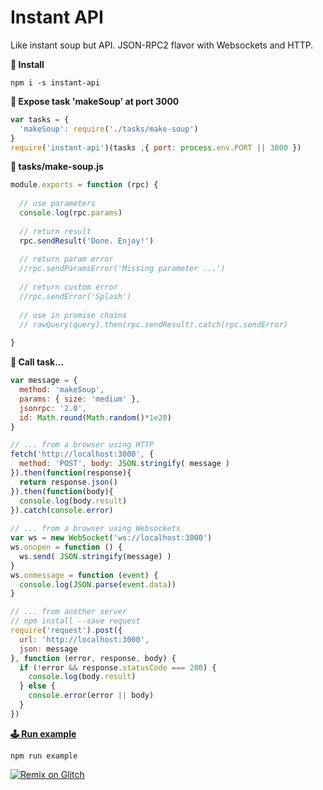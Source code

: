 # Instant API
Like instant soup but API. JSON-RPC2 flavor with Websockets and HTTP.

**💾&nbsp;Install**
```
npm i -s instant-api
```

**📡&nbsp;Expose task 'makeSoup' at port 3000**
```javascript
var tasks = {
  'makeSoup': require('./tasks/make-soup')
}
require('instant-api')(tasks ,{ port: process.env.PORT || 3000 })
```

**🤖&nbsp;tasks/make-soup.js**
```javascript
module.exports = function (rpc) {
  
  // use parameters
  console.log(rpc.params)
  
  // return result
  rpc.sendResult('Done. Enjoy!')
  
  // return param error
  //rpc.sendParamsError('Missing parameter ...')
  
  // return custom error
  //rpc.sendError('Splash')
  
  // use in promise chains
  // rawQuery(query).then(rpc.sendResult).catch(rpc.sendError)
  
}
```

**📣&nbsp;Call task...**
```javascript
var message = {
  method: 'makeSoup',
  params: { size: 'medium' },
  jsonrpc: '2.0',
  id: Math.round(Math.random()*1e20)
}

// ... from a browser using HTTP
fetch('http://localhost:3000', {
  method: 'POST', body: JSON.stringify( message )
}).then(function(response){
  return response.json()
}).then(function(body){
  console.log(body.result)
}).catch(console.error)
 
// ... from a browser using Websockets
var ws = new WebSocket('ws://localhost:3000')
ws.onopen = function () {
  ws.send( JSON.stringify(message) )
}
ws.onmessage = function (event) {
  console.log(JSON.parse(event.data))
}

// ... from another server
// npm install --save request
require('request').post({
  url: 'http://localhost:3000',
  json: message
}, function (error, response, body) {
  if (!error && response.statusCode === 200) {
    console.log(body.result)
  } else {
    console.error(error || body)
  }
})

```

[**🕹&nbsp;Run example**](example/index.js)
```
npm run example
```

<a href="https://glitch.com/edit/#!/import/archilogic-com/instant-api"><img src="https://cdn.glitch.com/2703baf2-b643-4da7-ab91-7ee2a2d00b5b%2Fremix-button.svg" alt="Remix on Glitch" /></a>
